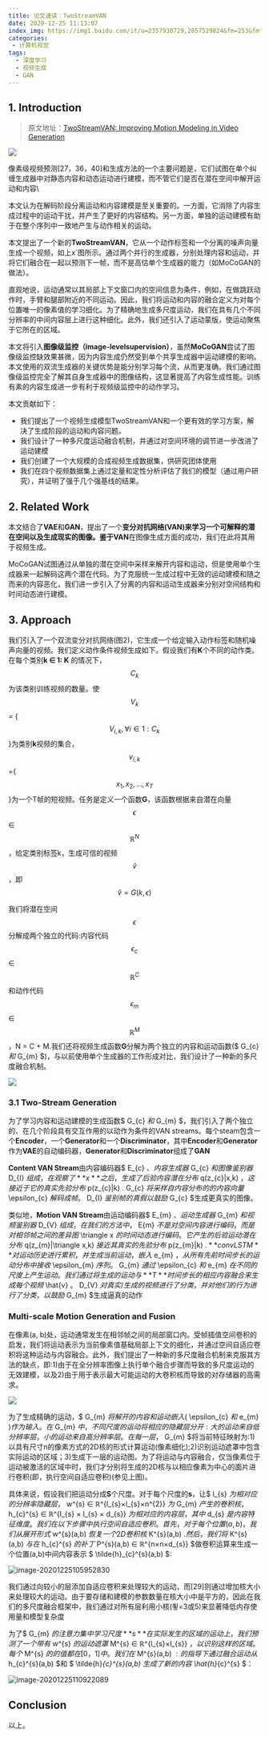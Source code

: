 ```yaml
---
title: 论文速读：TwoStreamVAN
date: 2020-12-25 11:13:07
index_img: https://img1.baidu.com/it/u=2357930729,2857529824&fm=253&fmt=auto&app=120&f=JPEG?w=650&h=367
categories:
 - 计算机视觉
tags:
  - 深度学习
  - 视频生成
  - GAN
---
```


## 1. Introduction

> 原文地址：[TwoStreamVAN: Improving Motion Modeling in Video Generation](https://openaccess.thecvf.com/content_WACV_2020/papers/Sun_TwoStreamVAN_Improving_Motion_Modeling_in_Video_Generation_WACV_2020_paper.pdf)

![](https://i.loli.net/2020/12/24/QuJrB95NZzkI42s.png)

像素级视频预测[27，36，40]和生成方法的一个主要问题是，它们试图在单个纠缠生成器中对静态内容和动态运动进行建模，而不管它们是否在潜在空间中解开运动和内容\

本文认为在解码阶段分离运动和内容建模是至关重要的。一方面，它消除了内容生成过程中的运动干扰，并产生了更好的内容结构。另一方面，单独的运动建模有助于在整个序列中一致地产生与动作相关的运动。

本文提出了一个新的**TwoStreamVAN**，它从一个动作标签和一个分离的噪声向量生成一个视频，如上x`图所示。通过两个并行的生成器，分别处理内容和运动，并将它们融合在一起以预测下一帧，而不是高估单个生成器的能力（如MoCoGAN的做法）。

直观地说，运动通常以其局部上下文窗口内的空间信息为条件，例如，在做跳跃动作时，手臂和腿部附近的不同运动。因此，我们将运动和内容的融合定义为对每个位置唯一的像素值的学习细化。为了精确地生成多尺度运动，我们在具有几个不同分辨率的中间内容层上进行这种细化。此外，我们还引入了运动蒙版，使运动聚焦于它所在的区域。

本文将引入**图像级监控（image-levelsupervision）**，虽然**MoCoGAN**尝试了图像级监控缺效果甚微，因为内容生成仍然受到单个共享生成器中运动建模的影响。本文使用的双流生成器的关键优势是能分别学习每个流，从而更准确。我们通过图像级监控完全了解其自身生成器中的图像结构，这显著提高了内容生成性能。训练有素的内容生成进一步有利于视频级监控中的动作学习。

本文贡献如下：

- 我们提出了一个视频生成模型TwoStreamVAN和一个更有效的学习方案，解决了生成阶段的运动和内容问题。
- 我们设计了一种多尺度运动融合机制，并通过对空间环境的调节进一步改进了运动建模
- 我们创建了一个大规模的合成视频生成数据集，供研究团体使用
- 我们在四个视频数据集上通过定量和定性分析评估了我们的模型（通过用户研究），并证明了强于几个强基线的结果。

## 2. Related Work

本文结合了**VAE**和**GAN**，提出了一个**变分对抗网络(VAN)**来学习一个可解释的潜在空间以及生成现实的图像。鉴于**VAN**在图像生成方面的成功，我们在此将其用于视频生成。

MoCoGAN试图通过从单独的潜在空间中采样来解开内容和运动，但是使用单个生成器来一起解码这两个潜在代码。为了克服统一生成过程中无效的运动建模和随之而来的内容恶化，我们进一步引入了分离的内容和运动生成器来分别对空间结构和时间动态进行建模。

## 3. Approach

我们引入了一个双流变分对抗网络(图2)，它生成一个给定输入动作标签和随机噪声向量的视频。我们定义动作条件视频生成如下。假设我们有**K**个不同的动作类。在每个类别**k ∈ 1: K** 的情况下，$$ C_{k} $$为该类别训练视频的数量。使$$ V_{k} $$ = {$$V_{i,k}, \forall i \in 1:C_{k}$$}为类别**k**视频的集合，$$v_{i,k}$$={$$ x_{1},x_{2},...,x_{T} $$}为一个T帧的短视频。任务是定义一个函数**G**，该函数根据来自潜在向量$$\epsilon$$ ∈ $$ ℝ^{N} $$，给定类别标签k，生成可信的视频$$\hat{v}$$，即$$ \hat{v} = G(k,\epsilon)$$

我们将潜在空间$$\epsilon$$分解成两个独立的代码:内容代码$$\epsilon_{c}$$∈ $$ ℝ^{C} $$和动作代码$$\epsilon_{m}$$∈$$ ℝ^{M} $$，N = C + M.我们还将视频生成函数**G**分解为两个独立的内容和运动函数($ G_{c} $和$ G_{m} $)，与以前使用单个生成器的工作形成对比，我们设计了一种新的多尺度融合机制。

![](https://i.loli.net/2020/12/24/XulgzWHeoixMRTb.png)

### 3.1 Two-Stream Generation

为了学习内容和运动建模的生成函数$ G_{c} $和$ G_{m} $，我们引入了两个独立的、在几个阶段具有交互作用的以动作为条件的VAN streams。每个steam包含一个**Encoder**，一个**Generator**和一个**Discriminator**，其中**Encoder**和**Generator**作为**VAE**的自动编码器，**Generator**和**Discriminator**组成了**GAN**

**Content VAN Stream**由内容编码器$ E_{c} $、内容生成器$ G_{c} $和图像鉴别器$ D_{I} $组成，在观察了**x**之后，生成了后验内容潜在分布$ q(z_{c}|x,k) $，这接近于它的真实先验分布$ p(z_{c}|k) $.$ G_{c} $将采样自内容分布的的内容向量$ \epsilon_{c} $解码成帧。$ D_{I} $鉴别帧的真假以鼓励$ G_{c} $生成更真实的图像。

类似地，**Motion VAN Stream**由运动编码器$ E_{m} $、运动生成器$ G_{m} $和视频鉴别器$ D_{V} $组成，在我们的方法中，$ E{m} $不是对空间内容进行编码，而是对相邻帧之间的差异图$ \triangle x $的时间动态进行编码。它产生的后验运动潜在分布$ q(z_{m}|\triangle x,k) $接近其真实的先验分布$ p(z_{m}|k) $.**convLSTM**对运动历史进行累积，并生成当前运动，嵌入$ e_{m} $，从所有先前时间步长的运动分布中接收$ \epsilon_{m} $序列。$ G_{m} $通过$ \epsilon_{c} $和$ e_{m} $在不同的尺度上产生运动。我们通过将生成的运动与**T**时间步长的相应内容融合来生成每个视频$ \hat{v} $。$ D_{V} $对真实/生成的视频进行了分类，并对他们的行为进行了分类，以鼓励$ G_{m} $生成逼真的动作

### Multi-scale Motion Generation and Fusion

在像素(a, b)处，运动通常发生在相邻帧之间的局部窗口内。受帧插值空间卷积的启发，我们将运动表示为当前像素值基础局部上下文的细化，并通过空间自适应卷积将这种运动与内容融合。此外，我们提出了一种新的多尺度融合机制来克服其方法的缺点，即:1)由于在全分辨率图像上执行单个融合步骤而导致的多尺度运动的无效建模，以及2)由于用于表示最大可能运动的大卷积核而导致的对存储器的高需求。

![](https://i.loli.net/2020/12/24/4NQFA9ECBtfpxza.png)

为了生成精确的运动，$ G_{m} $将解开的内容和运动嵌入($ \epsilon_{c} $和$ e_{m} $)作为输入。在$ G_{m} $中，不同尺度的运动将相应的隐藏层分开:大的运动来自低分辨率层，小的运动来自高分辨率层。在每一层，$ G_{m} $将当前特征映射为:1)以具有尺寸n的像素方式的2D核的形式计算运动(像素细化);2)识别运动遮罩中包含实际运动的区域；3)生成下一层的运动图。为了将运动与内容融合，仅当像素位于运动被激活的区域中时，我们才分别将生成的2D核与以相应像素为中心的面片进行卷积(即，执行空间自适应卷积)(参见上图)。



具体来说，假设我们把运动分成**S**个尺度。对于每个尺度的**s**，让$ l_{s} $为相对应的分辨率隐藏层，$ w^{s} ∈ ℝ^{l_{s}×l_{s}×n^{2}} $为$ G_{m} $产生的卷积核，$ h_{c}^{s} ∈ ℝ^{l_{s} × l_{s} × d_{s}} $为相对应的内容层，其中$ d_{s} $是内容特征维度。我们在以下步骤中执行空间自适应卷积。首先，对于每个位置(a,b)，我们从展开形式$ w^{s}(a,b) $恢复一个2D卷积核$ K^{s}(a,b) $.然后，我们将$ K^{s}(a,b) $与在$ h_{c}^{s} $的补丁$ P^{s}(a,b) ∈ ℝ^{n×n×d_{s}} $做卷积运算来生成一个位置(a,b)中间内容表示 $ \tilde{h}_{c}^{s}(a,b) $:

![image-20201225105952830](https://i.loli.net/2020/12/25/F4I7zgub9ahVnft.png)

我们通过向较小的层添加自适应卷积来处理较大的运动，而[29]则通过增加核大小来处理较大的运动。由于要存储和建模的参数数量在核大小中是平方的，因此在我们的多尺度融合框架中，我们通过对所有层利用小核(푛=3或5)来显著降低内存使用量和模型复杂度



为了$ G_{m} $的注意力集中学习尺度**s**在实际发生的区域的运动上，我们预测了一个带有$ w^{s} $的运动遮罩$ M^{s} ∈ ℝ^{l_{s}×l_{s}} $，以识别这样的区域。每个$ M^{s} $的的值都在[0，1]中。我们在$ M^{s}(a,b) $:的指导下通过融合运动从$ h_{c}^{s}(a,b) $和 $ \tilde{h}_{c}^{s}(a,b) $生成了新的内容$ \hat{h}_{c}^{s} $：

![image-20201225110922089](https://i.loli.net/2020/12/25/NLE6c9F4XHe2CaY.png)

## Conclusion

以上。